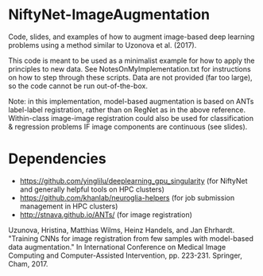 # NiftyNet-ImageAugmentation
Code, slides, and examples of how to augment image-based deep learning problems using a method similar to Uzonova et al. (2017).

This code is meant to be used as a minimalist example for how to apply the principles to new data. See NotesOnMyImplementation.txt for instructions on how to step through these scripts. Data are not provided (far too large), so the code cannot be run out-of-the-box.

Note: in this implementation, model-based augmentation is based on ANTs label-label registration, rather than on RegNet as in the above reference. Within-class image-image registration could also be used for classification & regression problems IF image components are continuous (see slides).

# Dependencies
- https://github.com/yinglilu/deeplearning_gpu_singularity (for NiftyNet and generally helpful tools on HPC clusters)
- https://github.com/khanlab/neuroglia-helpers (for job submission management in HPC clusters)
- http://stnava.github.io/ANTs/ (for image registration)


Uzunova, Hristina, Matthias Wilms, Heinz Handels, and Jan Ehrhardt. "Training CNNs for image registration from few samples with model-based data augmentation." In International Conference on Medical Image Computing and Computer-Assisted Intervention, pp. 223-231. Springer, Cham, 2017.
